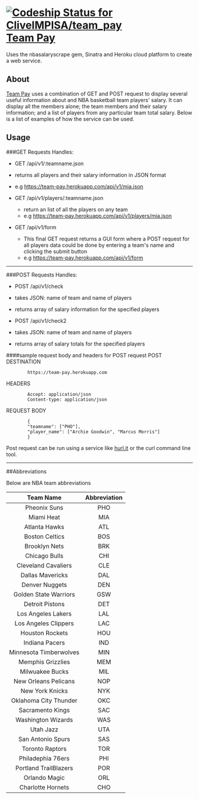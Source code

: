 [ ![Codeship Status for CliveIMPISA/team_pay](https://codeship.io/projects/9eba9520-477f-0132-6126-02177f684f61/status?branch=feature/CliveIMPISA)](https://codeship.io/projects/45630)
[Team Pay]("https://team-pay.herokuapp.com")
========
Uses the nbasalaryscrape gem, Sinatra and Heroku cloud platform to create a web service.
## About
[Team Pay]("https://team-pay.herokuapp.com") uses a combination of GET and POST request to display several useful information about and NBA basketball team players' salary.
It can display all the members alone; the team members and their salary information; and a list of players from any particular team total salary. Below is a list of examples of how the service can be used.

## Usage
###GET Requests
Handles:


- GET /api/v1/:teamname.json

 - returns all players and their salary information in JSON format
 - e.g https://team-pay.herokuapp.com/api/v1/mia.json


- GET /api/v1/players/:teamname.json

  - return an list of all the players on any team
  - e.g https://team-pay.herokuapp.com/api/v1/players/mia.json


- GET /api/v1/form
  - This final GET request returns a GUI form where a POST request for all players data could be done by entering a team's name and clicking the submit button
  - e.g https://team-pay.herokuapp.com/api/v1/form

***
###POST Requests
Handles:

- POST /api/v1/check
 - takes JSON: name of team and name of players
 - returns array of salary information for the specified players


- POST /api/v1/check2
 - takes JSON: name of team and name of players
 - returns array of salary totals for the specified players




####sample request body and headers for POST request
POST DESTINATION
````
        https://team-pay.herokuapp.com

````
HEADERS
````
        Accept: application/json
        Content-type: application/json
````
REQUEST BODY
````
		{
		"teamname": ["PHO"],
		"player_name": ["Archie Goodwin", "Marcus Morris"]
		}
````
Post request can be run using a service like [hurl.it]("http://www.hurl.it")
or the curl command line tool.
***

##Abbreviations

Below are NBA team abbreviations

|  Team Name |Abbreviation  |
|:---------------:|:-----:|
|Pheonix Suns|PHO|
|Miami Heat|MIA|
|Atlanta Hawks |ATL|
|Boston Celtics|BOS|
|Brooklyn Nets|BRK|
|Chicago Bulls|CHI|
|Cleveland Cavaliers|CLE|
|Dallas Mavericks|DAL|
|Denver Nuggets|DEN|
|Golden State Warriors|GSW|
|Detroit Pistons|DET|
|Los Angeles Lakers|LAL|
|Los Angeles Clippers|LAC|
|Houston Rockets|HOU|
|Indiana Pacers|IND|
|Minnesota Timberwolves|MIN|
|Memphis Grizzlies| MEM|
|Milwuakee Bucks| MIL|
|New Orleans Pelicans| NOP|
|New York Knicks|NYK|
|Oklahoma City Thunder|OKC|
|Sacramento Kings| SAC|
|Washington Wizards|WAS|
|Utah Jazz| UTA|
|San Antonio Spurs|SAS|
|Toronto Raptors|TOR|
|Philadephia 76ers|PHI|
|Portland TrailBlazers|POR|
|Orlando Magic|ORL|
|Charlotte Hornets|CHO|

